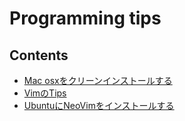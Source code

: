 # Programming tips
## Contents

- [Mac osxをクリーンインストールする](./docs/clean_install_osx.md)
- [VimのTips](./docs/vim.md)
- [UbuntuにNeoVimをインストールする](./docs/setup_neovim.md)

